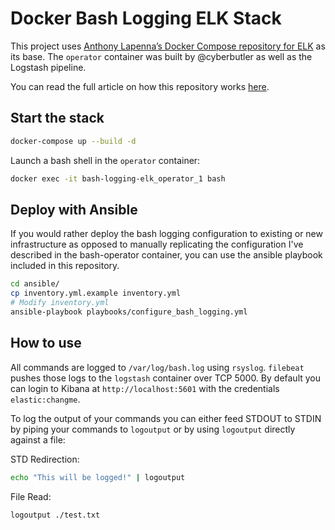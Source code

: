 # Docker Bash Logging ELK Stack
This project uses [Anthony Lapenna’s Docker Compose repository for ELK](https://github.com/deviantony/docker-elk) as its base. The `operator` container was built by @cyberbutler as well as the Logstash pipeline. 

You can read the full article on how this repository works [here](https://medium.com/maverislabs/logging-bash-history-cefdce602595?sk=f5b972dc7bf99c2409add045c388a483). 

## Start the stack
```bash
docker-compose up --build -d
```

Launch a bash shell in the `operator` container:
```bash
docker exec -it bash-logging-elk_operator_1 bash
```

## Deploy with Ansible
If you would rather deploy the bash logging configuration to existing or new infrastructure as opposed to manually replicating the configuration I've described in the bash-operator container, you can use the ansible playbook included in this repository.
```bash
cd ansible/
cp inventory.yml.example inventory.yml
# Modify inventory.yml
ansible-playbook playbooks/configure_bash_logging.yml
```

## How to use
All commands are logged to `/var/log/bash.log` using `rsyslog`. `filebeat` pushes those logs to the `logstash` container over TCP 5000. By default you can login to Kibana at `http://localhost:5601` with the credentials `elastic:changme`.

To log the output of your commands you can either feed STDOUT to STDIN by piping your commands to `logoutput` or by using `logoutput` directly against a file:

STD Redirection:
```bash
echo "This will be logged!" | logoutput
```

File Read:
```bash
logoutput ./test.txt
```
